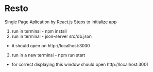 # Resto
Single Page Aplication by React.js
Steps to initialize app
1) run in terminal - npm install
2) run in terminal - json-server src/db.json
- it should open on http://localhost:3000
3) run in a new terminal - npm run start
- for correct displaying this window should open http://localhost:3001

